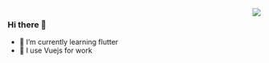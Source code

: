 <img align="right" src="https://github-readme-stats.vercel.app/api?username=chavesgu&show_icons=true&icon_color=2dcaff&text_color=718096&bg_color=ffffff&hide_title=true" />


### Hi there 👋

- 🌱 I’m currently learning flutter
- 👋 I use Vuejs for work

<!--
**chavesgu/chavesgu** is a ✨ _special_ ✨ repository because its `README.md` (this file) appears on your GitHub profile.

Here are some ideas to get you started:

- 🔭 I’m currently working on ...
- 🌱 I’m currently learning ...
- 👯 I’m looking to collaborate on ...
- 🤔 I’m looking for help with ...
- 💬 Ask me about ...
- 📫 How to reach me: ...
- 😄 Pronouns: ...
- ⚡ Fun fact: ...

-->
